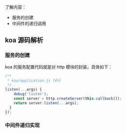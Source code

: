 了解内容：

- 服务的创建
- 中间件的递归调用

## koa 源码解析

### 服务的创建

koa 的服务配置代码就是对 http 模块的封装，具体如下：

```js
/**
 * koa/application.js 74行
 */
listen(...args) {
    debug('listen');
    const server = http.createServer(this.callback());
    return server.listen(...args);
  }
});
```

### 中间件递归实现
